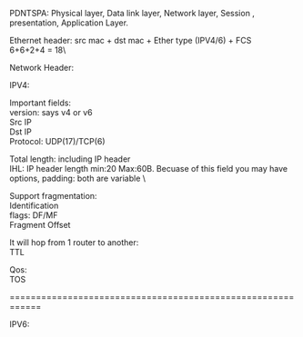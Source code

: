 PDNTSPA: Physical layer, Data link layer, Network layer, Session , presentation, Application Layer.

Ethernet header:
src mac + dst mac + Ether type (IPV4/6) + FCS\
6+6+2+4 = 18\

Network Header:

IPV4:

Important fields:\
version: says v4 or v6\
Src IP\
Dst IP\
Protocol: UDP(17)/TCP(6)

Total length: including IP header\
IHL: IP header length  min:20 Max:60B. Becuase of this field you may have options, padding: both are variable \

Support fragmentation:\
Identification\
flags: DF/MF\
Fragment Offset

It will hop from 1 router to another:\
TTL

Qos:\
TOS

============================================================

IPV6:








